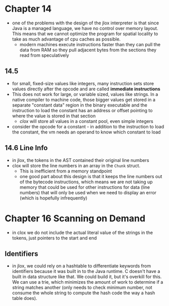 # Chapter 14

* one of the problems with the design of the jlox interpreter is that since Java is a managed language, we have no control over memory layout. This means that we cannot optimize the program for spatial locality to take as much advantage of cpu caches as possible.
    + modern machines execute instructions faster than they can pull the data from RAM so they pull adjacent bytes from the sections they read from speculatively 

## 14.5 

* for small, fixed-size values like integers, many instruction sets store values directly after the opcode and are called **immediate instructions**
* This does not work for large, or variable sized, values like strings. In a native compiler to machine code, those bigger values get stored in a separate "constant data" region in the binary executable and the instruction to load the constant has an address or offset pointing to where the value is stored in that section
    + _clox_ will store all values in a constant pool, even simple integers
* consider the opcode for a constant - in addition to the instruction to load the constant, the vm needs an operand to know which constant to load 

## 14.6 Line Info

* in jlox, the tokens in the AST contained their original line numbers
* clox will store the line numbers in an array in the `Chunk` struct. 
    + This is inefficient from a memory standpoint
    + one good part about this design is that it keeps the line numbers out of the bytecode instructions, which means we are not taking up memory that could be used for other instructions for data (line numbers) that will only be used when we need to display an error (which is hopefully infrequently)
    
# Chapter 16 Scanning on Demand

* in clox we do not include the actual literal value of the strings in the tokens, just pointers to the start and end 
 
## Identifiers

* in jlox, we could rely on a hashtable to differentiate keywords from identifiers because it was built in to the Java runtime. C doesn't have a built in data structure like that. We could build it, but it's overkill for this. We can use a trie, which minimizes the amount of work to determine if a string matches another (only needs to check minimum number, not consume the whole string to compute the hash code the way a hash table does).    